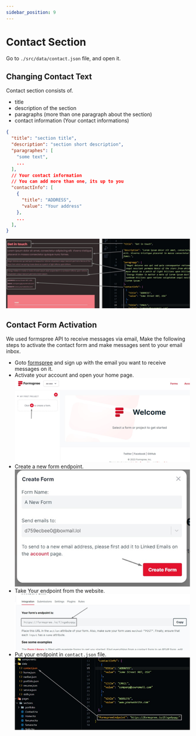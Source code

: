 ```yaml
---
sidebar_position: 9
---
```


# Contact Section

Go to `./src/data/contact.json` file, and open it.

## Changing Contact Text

Contact section consists of.

- title
- description of the section
- paragraphs (more than one paragraph about the section)
- contact information (Your contact informations)

```json
{
  "title": "section title",
  "description": "section short description",
  "paragraphes": [
    "some text",
    ...
  ],
  // Your contact information
  // You can add more than one, its up to you
  "contactInfo": [
    {
      "title": "ADDRESS",
      "value": "Your address"
    },
    ...
  ],
}
```

![contact](./img/_contact/edit-contact-text.jpg)

## Contact Form Activation

We used formspree API to receive messages via email, Make the following steps to activate the contact form and make messages sent to your email inbox.

- Goto [formspree](https://formspree.io/) and sign up with the email you want to receive messages on it.
- Activate your account and open your home page.
  ![contact](./img/_contact/edit-contant-2.jpg)
- Create a new form endpoint.
  ![contact](./img/_contact/edit-contant-3.jpg)
- Take Your endpoint from the website.
  ![contact](./img/_contact/edit-contant-4.jpg)
- Put your endpoint in `contact.json` file.
  ![contact](./img/_contact/edit-formspree-endpoint.jpg)
